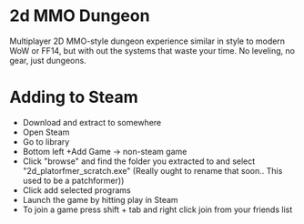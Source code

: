 # 2d MMO Dungeon

Multiplayer 2D MMO-style dungeon experience similar in style to modern WoW or FF14, but with out the systems that waste your time.
No leveling, no gear, just dungeons.

# Adding to Steam
- Download and extract to somewhere
- Open Steam
- Go to library
- Bottom left +Add Game -> non-steam game
- Click "browse" and find the folder you extracted to and select "2d_platorfmer_scratch.exe" (Really ought to rename that soon.. This used to be a patchformer))
- Click add selected programs
- Launch the game by hitting play in Steam
- To join a game press shift + tab and right click join from your friends list
